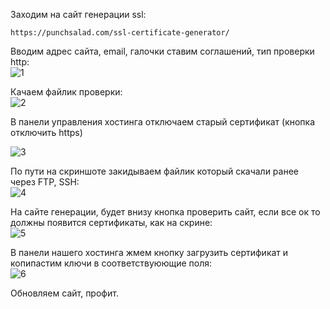 Заходим на сайт генерации ssl:  
```
https://punchsalad.com/ssl-certificate-generator/
```
Вводим адрес сайта, email, галочки ставим соглашений, тип проверки http:  
![1](https://user-images.githubusercontent.com/26553608/154900935-4ff6aec5-ca03-47bb-8feb-ff2b38e992d4.JPG)  

Качаем файлик проверки:  
![2](https://user-images.githubusercontent.com/26553608/154901076-15a345ed-8093-407a-8ec3-62bcf685f247.JPG)  

В панели управления хостинга отключаем старый сертификат (кнопка отключить https)  

![3](https://user-images.githubusercontent.com/26553608/154901330-594c3f1d-a6d9-4abe-8599-e961c79cf010.JPG)  

По пути на скриншоте закидываем файлик который скачали ранее через FTP, SSH:  
![4](https://user-images.githubusercontent.com/26553608/154901489-a635a116-4b7c-4bfb-a470-8d71164c8b2e.JPG)  

На сайте генерации, будет внизу кнопка проверить сайт, если все ок то должны появится сертификаты, как на скрине:  
![5](https://user-images.githubusercontent.com/26553608/154901667-dcb58b51-191e-4a8b-8bc6-cf5429198340.JPG)  

В панели нашего хостинга жмем кнопку загрузить сертификат и копипастим ключи в соответствуюющие поля:  
![6](https://user-images.githubusercontent.com/26553608/154901842-f3776f0e-8964-4f72-99ea-45987bf65cbb.JPG)

Обновляем сайт, профит.


